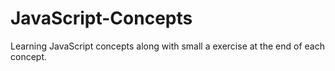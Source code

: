 # JavaScript-Concepts

Learning JavaScript concepts along with small a exercise at the end of each concept. 
